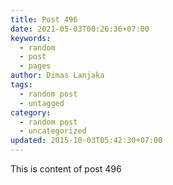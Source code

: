```yaml
---
title: Post 496
date: 2021-05-03T00:26:36+07:00
keywords:
  - random
  - post
  - pages
author: Dimas Lanjaka
tags:
  - random post
  - untagged
category:
  - random post
  - uncategorized
updated: 2015-10-03T05:42:30+07:00
---
```

This is content of post 496